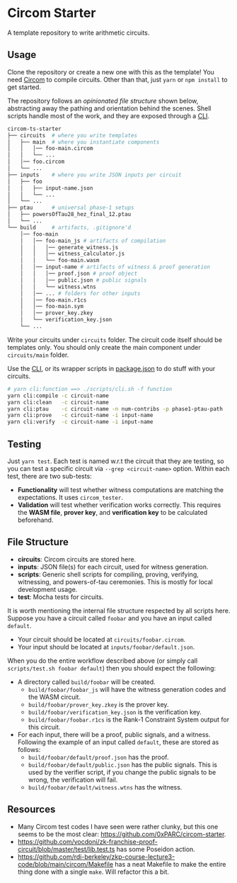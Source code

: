 # Circom Starter

A template repository to write arithmetic circuits.

## Usage

Clone the repository or create a new one with this as the template! You need [Circom](https://docs.circom.io/getting-started/installation/) to compile circuits. Other than that, just `yarn` or `npm install` to get started.

The repository follows an _opinionated file structure_ shown below, abstracting away the pathing and orientation behind the scenes. Shell scripts handle most of the work, and they are exposed through a [CLI](./scripts/main.sh).

```sh
circom-ts-starter
├── circuits  # where you write templates
│   ├── main  # where you instantiate components
│   │   │── foo-main.circom
│   │   └── ...
│   │── foo.circom
│   └── ...
├── inputs    # where you write JSON inputs per circuit
│   ├── foo
│   │   ├── input-name.json
│   │   └── ...
│   └── ...
├── ptau      # universal phase-1 setups
│   ├── powersOfTau28_hez_final_12.ptau
│   └── ...
└── build     # artifacts, .gitignore'd
    │── foo-main
    │   │── foo-main_js # artifacts of compilation
    │   │   │── generate_witness.js
    │   │   │── witness_calculator.js
    │   │   └── foo-main.wasm
    │   │── input-name # artifacts of witness & proof generation
    │   │   │── proof.json # proof object
    │   │   │── public.json # public signals
    │   │   └── witness.wtns
    │   │── ... # folders for other inputs
    │   │── foo-main.r1cs
    │   │── foo-main.sym
    │   │── prover_key.zkey
    │   └── verification_key.json
    └── ...
```

Write your circuits under `circuits` folder. The circuit code itself should be templates only. You should only create the main component under `circuits/main` folder.

Use the [CLI](./scripts/cli.sh), or its wrapper scripts in [package.json](./package.json) to do stuff with your circuits.

```bash
# yarn cli:function ==> ./scripts/cli.sh -f function
yarn cli:compile -c circuit-name
yarn cli:clean   -c circuit-name
yarn cli:ptau    -c circuit-name -n num-contribs -p phase1-ptau-path
yarn cli:prove   -c circuit-name -i input-name
yarn cli:verify  -c circuit-name -i input-name
```

## Testing

Just `yarn test`. Each test is named w.r.t the circuit that they are testing, so you can test a specific circuit via `--grep <circuit-name>` option. Within each test, there are two sub-tests:

- **Functionality** will test whether witness computations are matching the expectations. It uses `circom_tester`.
- **Validation** will test whether verification works correctly. This requires the **WASM file**, **prover key**, and **verification key** to be calculated beforehand.

## File Structure

- **circuits**: Circom circuits are stored here.
- **inputs**: JSON file(s) for each circuit, used for witness generation.
- **scripts**: Generic shell scripts for compiling, proving, verifying, witnessing, and powers-of-tau ceremonies. This is mostly for local development usage.
- **test**: Mocha tests for circuits.

It is worth mentioning the internal file structure respected by all scripts here. Suppose you have a circuit called `foobar` and you have an input called `default`.

- Your circuit should be located at `circuits/foobar.circom`.
- Your input should be located at `inputs/foobar/default.json`.

When you do the entire workflow described above (or simply call `scripts/test.sh foobar default`) then you should expect the following:

- A directory called `build/foobar` will be created.
  - `build/foobar/foobar_js` will have the witness generation codes and the WASM circuit.
  - `build/foobar/prover_key.zkey` is the prover key.
  - `build/foobar/verification_key.json` is the verification key.
  - `build/foobar/foobar.r1cs` is the Rank-1 Constraint System output for this circuit.
- For each input, there will be a proof, public signals, and a witness. Following the example of an input called `default`, these are stored as follows:
  - `build/foobar/default/proof.json` has the proof.
  - `build/foobar/default/public.json` has the public signals. This is used by the verifier script, if you change the public signals to be wrong, the verification will fail.
  - `build/foobar/default/witness.wtns` has the witness.

## Resources

- Many Circom test codes I have seen were rather clunky, but this one seems to be the most clear: <https://github.com/0xPARC/circom-starter>.
- <https://github.com/vocdoni/zk-franchise-proof-circuit/blob/master/test/lib.test.ts> has some Poseidon action.
- <https://github.com/rdi-berkeley/zkp-course-lecture3-code/blob/main/circom/Makefile> has a neat Makefile to make the entire thing done with a single `make`. Will refactor this a bit.
